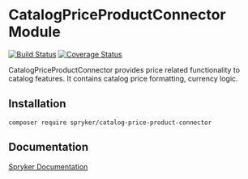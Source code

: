 # CatalogPriceProductConnector Module
[![Build Status](https://travis-ci.org/spryker/CatalogPriceProductConnector.svg)](https://travis-ci.org/spryker/CatalogPriceProductConnector)
[![Coverage Status](https://coveralls.io/repos/github/spryker/CatalogPriceProductConnector/badge.svg)](https://coveralls.io/github/spryker/CatalogPriceProductConnector)

CatalogPriceProductConnector provides price related functionality to catalog features. It contains catalog price formatting, currency logic.

## Installation

```
composer require spryker/catalog-price-product-connector
```

## Documentation

[Spryker Documentation](https://academy.spryker.com/developing_with_spryker/module_guide/modules.html)
